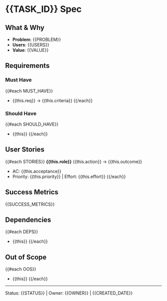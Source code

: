 # {{TASK_ID}} Spec

## What & Why
- **Problem**: {{PROBLEM}}
- **Users**: {{USERS}} 
- **Value**: {{VALUE}}

## Requirements
### Must Have
{{#each MUST_HAVE}}
- {{this.req}} → {{this.criteria}}
{{/each}}

### Should Have  
{{#each SHOULD_HAVE}}
- {{this}}
{{/each}}

## User Stories
{{#each STORIES}}
**{{this.role}}** {{this.action}} → {{this.outcome}}
- AC: {{this.acceptance}}
- Priority: {{this.priority}} | Effort: {{this.effort}}
{{/each}}

## Success Metrics
{{SUCCESS_METRICS}}

## Dependencies
{{#each DEPS}}
- {{this}}
{{/each}}

## Out of Scope
{{#each OOS}}
- {{this}}
{{/each}}

---
Status: {{STATUS}} | Owner: {{OWNER}} | {{CREATED_DATE}}
